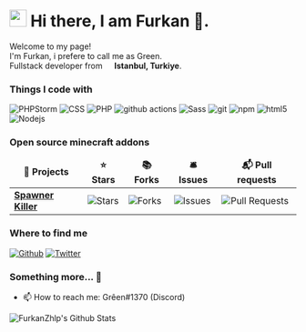 <h1><img src="https://emojis.slackmojis.com/emojis/images/1531849430/4246/blob-sunglasses.gif?1531849430" width="30"/> Hi there, I am Furkan 👋.</h1>


<p>Welcome to my page! </br> I'm Furkan, i prefere to call me as Green.</br> Fullstack developer from <img src="https://cdn.countryflags.com/thumbs/turkey/flag-round-250.png" width="13"/> <b>Istanbul, Turkiye</b>.
<h3>Things I code with</h3>
<p>
  <img alt="PHPStorm" src="https://img.shields.io/badge/-PhpStorm-000000?style=flat-square&logo=PhpStorm&logoColor=white" />
  <img alt="CSS" src="https://img.shields.io/badge/-CSS3-1572B6?style=flat-square&logo=CSS3&logoColor=white" />
  <img alt="PHP" src="https://img.shields.io/badge/-PHP-777BB4?style=flat-square&logo=PHP&logoColor=white" />
  <img alt="github actions" src="https://img.shields.io/badge/-Github_Actions-2088FF?style=flat-square&logo=github-actions&logoColor=white" />
  <img alt="Sass" src="https://img.shields.io/badge/-Sass-CC6699?style=flat-square&logo=sass&logoColor=white" />
  <img alt="git" src="https://img.shields.io/badge/-Git-F05032?style=flat-square&logo=git&logoColor=white" />
  <img alt="npm" src="https://img.shields.io/badge/-NPM-CB3837?style=flat-square&logo=npm&logoColor=white" />
  <img alt="html5" src="https://img.shields.io/badge/-HTML5-E34F26?style=flat-square&logo=html5&logoColor=white" />
  <img alt="Nodejs" src="https://img.shields.io/badge/-JavaScript-F7DF1E?style=flat-square&logo=JavaScript&logoColor=white" />
</p>
<h3>Open source minecraft addons</h3>
<table>
  <thead align="center">
    <tr border: none;>
      <td><b>🎁 Projects</b></td>
      <td><b>⭐ Stars</b></td>
      <td><b>📚 Forks</b></td>
      <td><b>🛎 Issues</b></td>
      <td><b>📬 Pull requests</b></td>
    </tr>
  </thead>
  <tbody>
    <tr>
      <td><a href="https://github.com/FurkanZhlp/SpawnerKiller"><b>Spawner Killer</b></a></td>
      <td><img alt="Stars" src="https://img.shields.io/github/stars/FurkanZhlp/SpawnerKiller?style=flat-square&labelColor=343b41"/></td>
      <td><img alt="Forks" src="https://img.shields.io/github/forks/FurkanZhlp/SpawnerKiller?style=flat-square&labelColor=343b41"/></td>
      <td><img alt="Issues" src="https://img.shields.io/github/issues/FurkanZhlp/SpawnerKiller?style=flat-square&labelColor=343b41"/></td>
      <td><img alt="Pull Requests" src="https://img.shields.io/github/issues-pr/FurkanZhlp/SpawnerKiller?style=flat-square&labelColor=343b41"/></td>
    </tr>
  </tbody>
</table>
<h3>Where to find me</h3>
<p><a href="https://github.com/FurkanZhlp" target="_blank"><img alt="Github" src="https://img.shields.io/badge/GitHub-%2312100E.svg?&style=for-the-badge&logo=Github&logoColor=white" /></a> <a href="https://twitter.com/furkanozx" target="_blank"><img alt="Twitter" src="https://img.shields.io/badge/twitter-%231DA1F2.svg?&style=for-the-badge&logo=twitter&logoColor=white" /></a>
</p>

### Something more... 👋
- 📫 How to reach me: Grêen#1370 (Discord)

<img align="center" alt="FurkanZhlp's Github Stats" src="https://github-readme-stats.vercel.app/api?username=FurkanZhlp&show_icons=true&theme=dark&count_private=true" />
